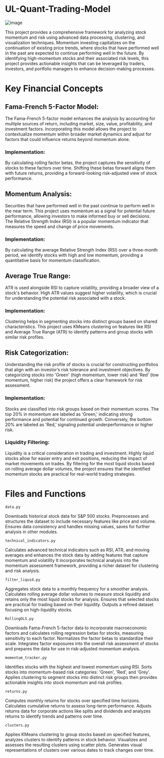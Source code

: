 # UL-Quant-Trading-Model

![image](https://github.com/user-attachments/assets/bae92b22-e8e8-4304-bf5c-99f6f0fa7682)

This project provides a comprehensive framework for analyzing stock momentum and risk using advanced data processing, clustering, and visualization techniques.  Momentum investing capitalizes on the continuation of existing price trends, where stocks that have performed well in the past are expected to continue performing well in the future. By identifying high-momentum stocks and their associated risk levels, this project provides actionable insights that can be leveraged by traders, investors, and portfolio managers to enhance decision-making processes.

# Key Financial Concepts

## Fama-French 5-Factor Model:

The Fama-French 5-factor model enhances the analysis by accounting for multiple sources of return, including market, size, value, profitability, and investment factors. Incorporating this model allows the project to contextualize momentum within broader market dynamics and adjust for factors that could influence returns beyond momentum alone.

### Implementation: 
By calculating rolling factor betas, the project captures the sensitivity of stocks to these factors over time. Shifting these betas forward aligns them with future returns, providing a forward-looking risk-adjusted view of stock performance.

## Momentum Analysis:

Securities that have performed well in the past continue to perform well in the near term. This project uses momentum as a signal for potential future performance, allowing investors to make informed buy or sell decisions. The Relative Strength Index (RSI) is a popular momentum indicator that measures the speed and change of price movements.

### Implementation: 
By calculating the average Relative Strength Index (RSI) over a three-month period, we identify stocks with high and low momentum, providing a quantitative basis for momentum classification.

## Average True Range:

ATR is used alongside RSI to capture volatility, providing a broader view of a stock's behavior. High ATR values suggest higher volatility, which is crucial for understanding the potential risk associated with a stock.

### Implementation: 
Clustering helps in segmenting stocks into distinct groups based on shared characteristics. This project uses KMeans clustering on features like RSI and Average True Range (ATR) to identify patterns and group stocks with similar risk profiles.

## Risk Categorization:

Understanding the risk profile of stocks is crucial for constructing portfolios that align with an investor’s risk tolerance and investment objectives. By categorizing stocks into 'Green' (high momentum, lower risk) and 'Red' (low momentum, higher risk) the project offers a clear framework for risk assessment.

### Implementation: 
Stocks are classified into risk groups based on their momentum scores. The top 20% in momentum are labeled as 'Green,' indicating strong performance and potential for continued growth. Conversely, the bottom 20% are labeled as 'Red,' signaling potential underperformance or higher risk.

### Liquidity Filtering:

Liquidity is a critical consideration in trading and investment. Highly liquid stocks allow for easier entry and exit positions, reducing the impact of market movements on trades. By filtering for the most liquid stocks based on rolling average dollar volumes, the project ensures that the identified momentum stocks are practical for real-world trading strategies.


# Files and Functions

```data.py```

Downloads historical stock data for S&P 500 stocks. Preprocesses and structures the dataset to include necessary features like price and volume.
Ensures data consistency and handles missing values, saves for further analysis in other modules.

```technical_indicators.py```

Calculates advanced technical indicators such as RSI, ATR, and moving averages and enhances the stock data by adding features that capture momentum and volatility It incorporates technical analysis into the momentum assessment framework, providing a richer dataset for clustering and risk analysis.

```filter_liquid.py```

Aggregates stock data to a monthly frequency for a smoother analysis. Calculates rolling average dollar volumes to measure stock liquidity and retains only the most liquid stocks for analysis. Ensures that selected stocks are practical for trading based on their liquidity. Outputs a refined dataset focusing on high-liquidity stocks.

```RollingOLS.py```

Downloads Fama-French 5-factor data to incorporate macroeconomic factors and calculates rolling regression betas for stocks, measuring sensitivity to each factor. Normalizes the factor betas to standardize their scale. Integrates factor exposures into the overall risk assessment of stocks and prepares the data for use in risk-adjusted momentum analysis.

```momentum_tracker.py```

Identifies stocks with the highest and lowest momentum using RSI. Sorts stocks into momentum-based risk categories: 'Green', 'Red', and 'Grey'. Applies clustering to segment stocks into distinct risk groups then provides actionable insights into stock momentum and risk profiles.

```returns.py```

Computes monthly returns for stocks over specified time horizons. Calculates cumulative returns to assess long-term performance.
Adjusts returns data for corporate actions like splits and dividends and analyzes returns to identify trends and patterns over time. 

```clusters.py```

Applies KMeans clustering to group stocks based on specified features, analyzes clusters to identify patterns in stock behavior.
Visualizes and assesses the resulting clusters using scatter plots. Generates visual representations of clusters over various dates to track changes over time.


